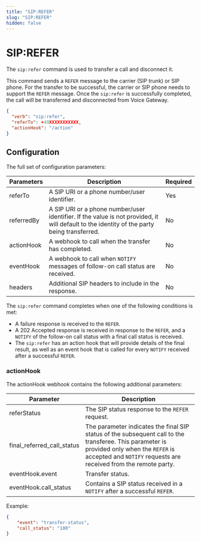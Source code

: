 ```yaml
---
title: "SIP:REFER"
slug: "SIP:REFER"
hidden: false
---
```


# SIP:REFER

The `sip:refer` command is used to transfer a call and disconnect it.

This command sends a `REFER` message to the carrier (SIP trunk) or SIP phone. For the transfer to be successful, the carrier or SIP phone needs to support the `REFER` message. Once the `sip:refer` is successfully completed, the call will be transferred and disconnected from Voice Gateway.

```json
{
  "verb": "sip:refer",
  "referTo": +49XXXXXXXXXXX,
  "actionHook": "/action"
}
```

## Configuration

The full set of configuration parameters:

| Parameters | Description                                                                                                                                | Required |
|------------|--------------------------------------------------------------------------------------------------------------------------------------------|----------|
| referTo    | A SIP URI or a phone number/user identifier.                                                                                               | Yes      |
| referredBy | A SIP URI or a phone number/user identifier. If the value is not provided, it will default to the identity of the party being transferred. | No       |
| actionHook | A webhook to call when the transfer has completed.                                                                                         | No       |
| eventHook  | A webhook to call when `NOTIFY` messages of follow-on call status are received.                                                            | No       |
| headers    | Additional SIP headers to include in the response.                                                                                         | No       |

The `sip:refer` command completes when one of the following conditions is met:

- A failure response is received to the `REFER`.
- A 202 Accepted response is received in response to the `REFER`, and a `NOTIFY` of the follow-on call status with a final call status is received.
- The `sip:refer` has an action hook that will provide details of the final result, as well as an event hook that is called for every `NOTIFY` received after a successful `REFER`.

### actionHook

The actionHook webhook contains the following additional parameters:

| Parameter                  | Description                                                                                                                                                                                                   |
|----------------------------|---------------------------------------------------------------------------------------------------------------------------------------------------------------------------------------------------------------|
| referStatus                | The SIP status response to the `REFER` request.                                                                                                                                                               |
| final_referred_call_status | The parameter indicates the final SIP status of the subsequent call to the transferee. This parameter is provided only when the `REFER` is accepted and `NOTIFY` requests are received from the remote party. |
| eventHook.event            | Transfer status.                                                                                                                                                                                              |
| eventHook.call_status      | Contains a SIP status received in a `NOTIFY` after a successful `REFER`.                                                                                                                                      |

Example:

```json
{
	"event": "transfer-status",
	"call_status": "180"
}
```